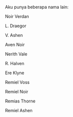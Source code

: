 Aku punya beberapa nama lain:

Noir Verdan

L. Draegor

V. Ashen

Aven Noir

Nerith Vale

R. Halven

Ere Klyne

Remiel Voss

Remiel Noir

Remias Thorne

Remiel Ashen